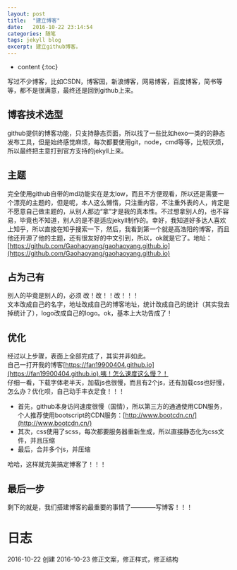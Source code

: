```yaml
---
layout: post
title:  "建立博客"
date:   2016-10-22 23:14:54
categories: 随笔
tags: jekyll blog
excerpt: 建立github博客。
---
```


* content
{:toc}

写过不少博客，比如CSDN，博客园，新浪博客，网易博客，百度博客，简书等等，都不是很满意，最终还是回到github上来。

## 博客技术选型

github提供的博客功能，只支持静态页面，所以找了一些比如hexo一类的的静态发布工具，但是始终感觉麻烦，每次都要使用git，node，cmd等等，比较厌烦，所以最终把主意打到官方支持的jekyll上来。

## 主题
完全使用github自带的md功能实在是太low，而且不方便观看，所以还是需要一个漂亮的主题的，但是呢，本人这么懒惰，只注重内容，不注重外表的人，肯定是不愿意自己做主题的，从别人那边“拿”才是我的真本性。不过想拿别人的，也不容易，毕竟也不知道，别人的是不是适应jekyll制作的。幸好，我知道好多达人喜欢上知乎，所以直接在知乎搜索一下，然后，我看到第一个就是高浩阳的博客，而且他还开源了他的主题，还有很友好的中文引到，所以，ok就是它了。地址：[https://github.com/Gaohaoyang/gaohaoyang.github.io](https://github.com/Gaohaoyang/gaohaoyang.github.io)

## 占为己有

别人的毕竟是别人的，必须 改！改！！改！！！  
文本改成自己的名字，地址改成自己的博客地址，统计改成自己的统计（其实我去掉统计了），logo改成自己的logo。ok，基本上大功告成了！

## 优化
经过以上步骤，表面上全部完成了，其实并非如此。  
自己一打开我的博客[https://fan19900404.github.io](https://fan19900404.github.io),咦！怎么速度这么慢？！  
仔细一看，下载字体老半天，加载js也很慢，而且有2个js，还有加载css也好慢，怎么办？优化呗，自己动手丰衣足食！！！ 

- 首先，github本身访问速度很慢（国情），所以第三方的通通使用CDN服务，个人推荐使用bootscript的CDN服务：[http://www.bootcdn.cn/](http://www.bootcdn.cn/)
- 其次，css使用了scss，每次都要服务器重新生成，所以直接静态化为css文件，并且压缩
- 最后，合并多个js，并压缩

哈哈，这样就完美搞定博客了！！！

## 最后一步
剩下的就是，我们搭建博客的最重要的事情了————写博客！！！

# 日志
2016-10-22 创建
2016-10-23 修正文案，修正样式，修正结构